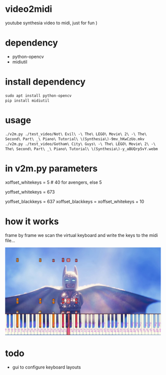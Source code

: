 # video2midi
youtube synthesia video to midi, just for fun )

# dependency 
- python-opencv
- midiutil

# install dependency
  ```
  sudo apt install python-opencv
  pip install midiutil
  ```

# usage 
  ```
  ./v2m.py ./test_video/Not\ Evil\ -\ The\ LEGO\ Movie\ 2\ -\ The\ Second\ Part\ _\ Piano\ Tutorial\ \(Synthesia\)-9mv_hKwCzUo.mkv
  ./v2m.py ./test_video/Gotham\ City\ Guys\ -\ The\ LEGO\ Movie\ 2\ -\ The\ Second\ Part\ _\ Piano\ Tutorial\ \(Synthesia\)-y_aBUQrp5vY.webm
  ```

# in v2m.py parameters

xoffset_whitekeys = 5 # 40 for avengers, else 5

yoffset_whitekeys = 673

yoffset_blackkeys = 637
xoffset_blackkeys = xoffset_whitekeys + 10

# how it works

frame by frame we scan the virtual keyboard and write the keys to the midi file...

![Alt text](docs/frame47.jpg?raw=true "input from image")

# todo

- gui to configure keyboard layouts